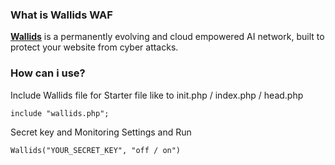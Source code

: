 ### What is Wallids WAF

**[Wallids](https://wallids.com/ "Wallids")** is a permanently evolving and cloud empowered AI network, built to protect your website from cyber attacks.


### How can i use?

Include Wallids file for  Starter file like to init.php / index.php / head.php

`include "wallids.php";`

Secret key and Monitoring Settings and Run

`Wallids("YOUR_SECRET_KEY", "off / on")`

